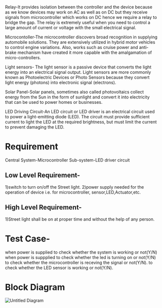 Relay-It provides isolation between the controller and the device because as we know devices may work on AC as well as on DC but they receive signals from microcontroller which works on DC hence we require a relay to bridge the gap. The relay is extremely useful when you need to control a large amount of current or voltage with the small electrical signal.


Microcontoller-The microcontroller discovers broad recognition in supplying automobile solutions. They are extensively utilized in hybrid motor vehicles to control engine variations. Also, works such as cruise power and anti-brake mechanism have created it more capable with the amalgamation of micro-controllers.

Light sensors- The light sensor is a passive device that converts the light energy into an electrical signal output. Light sensors are more commonly known as Photoelectric Devices or Photo Sensors because they convert light energy (photons) into electronic signal (electrons).

Solar Panel-Solar panels, sometimes also called photovoltaics collect energy from the Sun in the form of sunlight and convert it into electricity that can be used to power homes or businesses.

LED Driving Circuit-An LED circuit or LED driver is an electrical circuit used to power a light-emitting diode (LED). The circuit must provide sufficient current to light the LED at the required brightness, but must limit the current to prevent damaging the LED.


# Requirement

Central System-Microcontroller
Sub-system-LED driver circuit

## Low Level Requirement-
1)switch to turn on/off the Street light.
2)power supply needed for the operation of device i.e. for microcontroller, sensor,LED,Actuator,etc.

## High Level Requirement-
1)Street light shall be on at proper time and without the help of any person.


# Test Case-
when power is supplied to check whether the system is working or not(Y/N)
when power is suppplied to check whether the led is turning on or not(Y/N)
to check whether the microcontroller is receving the signal or not(Y/N).
to check whether the LED sensor is working or not(Y/N).

# Block Diagram

![Untitled Diagram](https://user-images.githubusercontent.com/98812364/157283099-ca2d5704-6429-4604-aa19-f79d8322e355.jpg)





